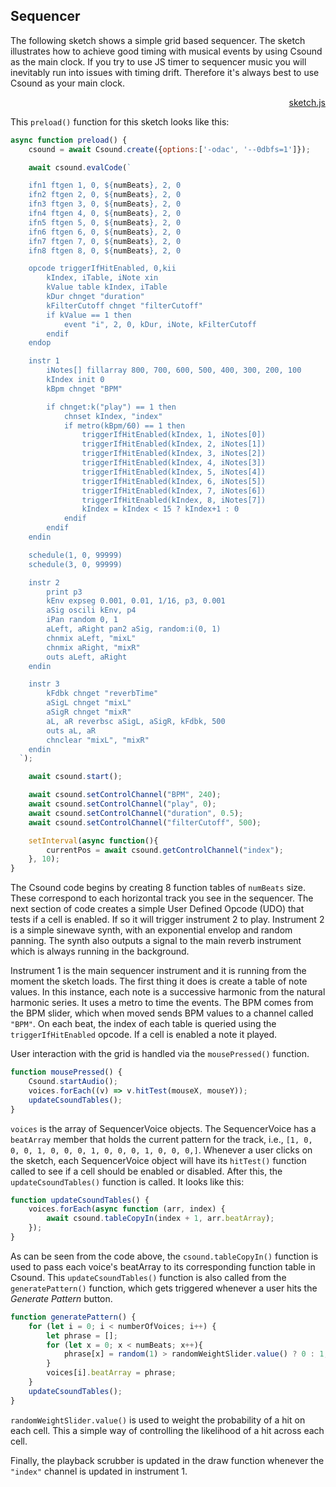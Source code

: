 ## Sequencer

The following sketch shows a simple grid based sequencer. The sketch illustrates how to achieve good timing with musical events by using Csound as the main clock. If you try to use JS timer to sequencer music you will inevitably run into issues with timing drift. Therefore it's always best to use Csound as your main clock. 

[](/sequencer/index.html ':include :type=iframe width=800px height=450px frameBorder=0 scrolling="no"')
<p align="right">
<a href="https://github.com/rorywalsh/p5.Csound/blob/master/docs/examples/sequencer/sketch.js" target="_blank">sketch.js</a>
</p>

This `preload()` function for this sketch looks like this:

```js
async function preload() {
    csound = await Csound.create({options:['-odac', '--0dbfs=1']});

    await csound.evalCode(`

    ifn1 ftgen 1, 0, ${numBeats}, 2, 0
    ifn2 ftgen 2, 0, ${numBeats}, 2, 0
    ifn3 ftgen 3, 0, ${numBeats}, 2, 0
    ifn4 ftgen 4, 0, ${numBeats}, 2, 0
    ifn5 ftgen 5, 0, ${numBeats}, 2, 0
    ifn6 ftgen 6, 0, ${numBeats}, 2, 0
    ifn7 ftgen 7, 0, ${numBeats}, 2, 0
    ifn8 ftgen 8, 0, ${numBeats}, 2, 0

    opcode triggerIfHitEnabled, 0,kii
        kIndex, iTable, iNote xin
        kValue table kIndex, iTable
        kDur chnget "duration"
        kFilterCutoff chnget "filterCutoff"
        if kValue == 1 then
            event "i", 2, 0, kDur, iNote, kFilterCutoff   
        endif
    endop

    instr 1
        iNotes[] fillarray 800, 700, 600, 500, 400, 300, 200, 100 
        kIndex init 0
        kBpm chnget "BPM"

        if chnget:k("play") == 1 then      
            chnset kIndex, "index"
            if metro(kBpm/60) == 1 then
                triggerIfHitEnabled(kIndex, 1, iNotes[0])
                triggerIfHitEnabled(kIndex, 2, iNotes[1])
                triggerIfHitEnabled(kIndex, 3, iNotes[2])
                triggerIfHitEnabled(kIndex, 4, iNotes[3])
                triggerIfHitEnabled(kIndex, 5, iNotes[4])
                triggerIfHitEnabled(kIndex, 6, iNotes[5])
                triggerIfHitEnabled(kIndex, 7, iNotes[6])
                triggerIfHitEnabled(kIndex, 8, iNotes[7])
                kIndex = kIndex < 15 ? kIndex+1 : 0
            endif        
        endif
    endin

    schedule(1, 0, 99999)
    schedule(3, 0, 99999)

    instr 2
        print p3
        kEnv expseg 0.001, 0.01, 1/16, p3, 0.001
        aSig oscili kEnv, p4
        iPan random 0, 1
        aLeft, aRight pan2 aSig, random:i(0, 1)
        chnmix aLeft, "mixL"
        chnmix aRight, "mixR"
        outs aLeft, aRight
    endin

    instr 3
        kFdbk chnget "reverbTime"
        aSigL chnget "mixL"
        aSigR chnget "mixR"
        aL, aR reverbsc aSigL, aSigR, kFdbk, 500
        outs aL, aR
        chnclear "mixL", "mixR"
    endin
  `);

    await csound.start();

    await csound.setControlChannel("BPM", 240);
    await csound.setControlChannel("play", 0);
    await csound.setControlChannel("duration", 0.5);
    await csound.setControlChannel("filterCutoff", 500);

    setInterval(async function(){
        currentPos = await csound.getControlChannel("index");
    }, 10);
}
```

The Csound code begins by creating 8 function tables of `numBeats` size. These correspond to each horizontal track you see in the sequencer. The next section of code creates a simple User Defined Opcode (UDO) that tests if a cell is enabled. If so it will trigger instrument 2 to play. Instrument 2 is a simple sinewave synth, with an exponential envelop and random panning. The synth also outputs a signal to the main reverb instrument which is always running in the background.  

Instrument 1 is the main sequencer instrument and it is running from the moment the sketch loads. The first thing it does is create a table of note values. In this instance, each note is a successive harmonic from the natural harmonic series. It uses a metro to time the events. The BPM comes from the BPM slider, which when moved sends BPM values to a channel called `"BPM"`. On each beat, the index of each table is queried using the `triggerIfHitEnabled` opcode. If a cell is enabled a note it played. 

User interaction with the grid is handled via the `mousePressed()` function.

```js
function mousePressed() {
    Csound.startAudio();
    voices.forEach((v) => v.hitTest(mouseX, mouseY));
    updateCsoundTables();
}
```

`voices` is the array of SequencerVoice objects. The SequencerVoice has a `beatArray` member that holds the current pattern for the track, i.e., `[1, 0, 0, 0, 1, 0, 0, 0, 1, 0, 0, 0, 1, 0, 0, 0,]`. Whenever a user clicks on the sketch, each SequencerVoice object will have its `hitTest()` function called to see if a cell should be enabled or disabled. After this, the `updateCsoundTables()` function is called. It looks like this:

```js
function updateCsoundTables() {
    voices.forEach(async function (arr, index) {
        await csound.tableCopyIn(index + 1, arr.beatArray);
    });
}
```

As can be seen from the code above, the `csound.tableCopyIn()` function is used to pass each voice's beatArray to its corresponding function table in Csound. This `updateCsoundTables()` function is also called from the `generatePattern()` function, which gets triggered whenever a user hits the *Generate Pattern* button. 

```js
function generatePattern() {
    for (let i = 0; i < numberOfVoices; i++) {
        let phrase = [];
        for (let x = 0; x < numBeats; x++){
            phrase[x] = random(1) > randomWeightSlider.value() ? 0 : 1;
        }
        voices[i].beatArray = phrase;
    }
    updateCsoundTables();
}
```

`randomWeightSlider.value()` is used to weight the probability of a hit on each cell. This a simple way of controlling the likelihood of a hit across each cell. 

Finally, the playback scrubber is updated in the draw function whenever the `"index"` channel is updated in instrument 1. 

